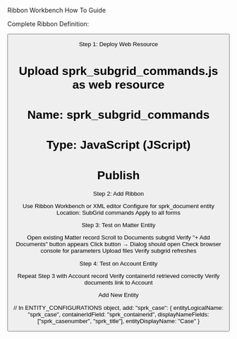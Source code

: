 Ribbon Workbench How To Guide

Complete Ribbon Definition:

<RibbonDiffXml>
  <CustomActions>
    <!-- Add button to Documents subgrid -->
    <CustomAction Id="Spaarke.Document.AddMultiple.CustomAction"
                  Location="Mscrm.SubGrid.sprk_document.MainTab.Actions.Controls._children"
                  Sequence="5">
      <CommandUIDefinition>
        <Button Id="Spaarke.Document.AddMultiple.Button"
                Command="Spaarke.Document.AddMultiple.Command"
                LabelText="Add Documents"
                Alt="Add Documents"
                ToolTipTitle="Add Documents"
                ToolTipDescription="Upload multiple documents to this record"
                TemplateAlias="o1"
                Image16by16="/_imgs/ribbon/DocumentAdd_16.png"
                Image32by32="/_imgs/ribbon/DocumentAdd_32.png" />
      </CommandUIDefinition>
    </CustomAction>
  </CustomActions>
  
  <CommandDefinitions>
    <CommandDefinition Id="Spaarke.Document.AddMultiple.Command">
      <EnableRules>
        <EnableRule Id="Spaarke.Document.AddMultiple.EnableRule" />
      </EnableRules>
      <DisplayRules />
      <Actions>
        <JavaScriptFunction Library="$webresource:sprk_subgrid_commands.js"
                           FunctionName="Spaarke_AddMultipleDocuments">
          <!-- CRITICAL: SelectedControl must be first parameter -->
          <CrmParameter Value="SelectedControl" />
        </JavaScriptFunction>
      </Actions>
    </CommandDefinition>
  </CommandDefinitions>
  
  <RuleDefinitions>
    <EnableRules>
      <EnableRule Id="Spaarke.Document.AddMultiple.EnableRule">
        <JavaScriptFunction Library="$webresource:sprk_subgrid_commands.js"
                           FunctionName="Spaarke_EnableAddDocuments">
          <CrmParameter Value="SelectedControl" />
        </JavaScriptFunction>
      </EnableRule>
    </EnableRules>
  </RuleDefinitions>
</RibbonDiffXml>

Step 1: Deploy Web Resource

# Upload sprk_subgrid_commands.js as web resource
# Name: sprk_subgrid_commands
# Type: JavaScript (JScript)
# Publish

Step 2: Add Ribbon

Use Ribbon Workbench or XML editor
Configure for sprk_document entity
Location: SubGrid commands
Apply to all forms

Step 3: Test on Matter Entity

Open existing Matter record
Scroll to Documents subgrid
Verify "+ Add Documents" button appears
Click button → Dialog should open
Check browser console for parameters
Upload files
Verify subgrid refreshes

Step 4: Test on Account Entity

Repeat Step 3 with Account record
Verify containerId retrieved correctly
Verify documents link to Account

Add New Entity

// In ENTITY_CONFIGURATIONS object, add:
"sprk_case": {
    entityLogicalName: "sprk_case",
    containerIdField: "sprk_containerid",
    displayNameFields: ["sprk_casenumber", "sprk_title"],
    entityDisplayName: "Case"
}